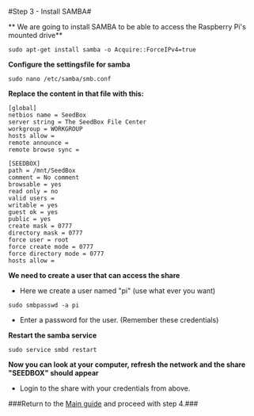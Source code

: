 #Step 3 - Install SAMBA#

** We are going to install SAMBA to be able to access the Raspberry Pi's mounted drive**
~~~
sudo apt-get install samba -o Acquire::ForceIPv4=true
~~~

**Configure the settingsfile for samba**
~~~
sudo nano /etc/samba/smb.conf
~~~

**Replace the content in that file with this:**
~~~
[global]
netbios name = SeedBox
server string = The SeedBox File Center
workgroup = WORKGROUP
hosts allow =
remote announce =
remote browse sync =

[SEEDBOX]
path = /mnt/SeedBox
comment = No comment
browsable = yes
read only = no
valid users =
writable = yes
guest ok = yes
public = yes
create mask = 0777
directory mask = 0777
force user = root
force create mode = 0777
force directory mode = 0777
hosts allow =
~~~

**We need to create a user that can access the share**
   * Here we create a user named "pi" (use what ever you want)
~~~
sudo smbpasswd -a pi
~~~
   * Enter a password for the user. (Remember these credentials)

**Restart the samba service**
~~~
sudo service smbd restart
~~~

**Now you can look at your computer, refresh the network and the share "SEEDBOX" should appear**
   * Login to the share with your credentials from above.

###Return to the [Main guide](https://github.com/mcfrojd/PiVPN-Seedbox) and proceed with step 4.###

